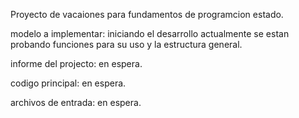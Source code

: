 Proyecto de vacaiones para fundamentos de programcion
estado.

modelo a implementar: iniciando el desarrollo
        actualmente se estan probando funciones para su uso y la estructura general.
        
informe del projecto: en espera.

codigo principal: en espera.

archivos de entrada: en espera.


